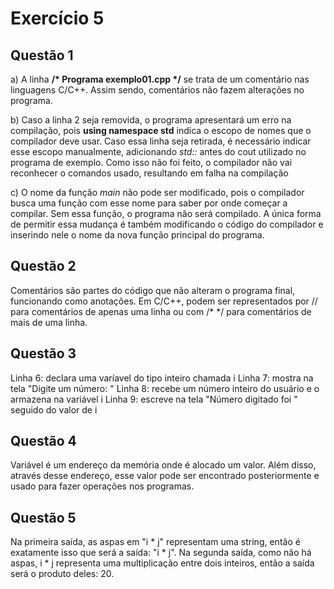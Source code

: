 # Exercício 5

## Questão 1

a) A linha __/* Programa exemplo01.cpp */__ se trata de um comentário nas linguagens C/C++. Assim sendo, comentários não fazem
alterações no programa.

b) Caso a linha 2 seja removida, o programa apresentará um erro na compilação, pois __using namespace std__ indica o escopo de nomes
que o compilador deve usar. Caso essa linha seja retirada, é necessário indicar esse escopo manualmente, adicionando _std::_ antes do cout
utilizado no programa de exemplo. Como isso não foi feito, o compilador não vai reconhecer o comandos usado, resultando em falha na
compilação

c) O nome da função _main_ não pode ser modificado, pois o compilador busca uma função com esse nome para saber por onde começar
a compilar. Sem essa função, o programa não será compilado. A única forma de permitir essa mudança é também modificando o código do 
compilador e inserindo nele o nome da nova função principal do programa.

## Questão 2

Comentários são partes do código que não alteram o programa final, funcionando como anotações. Em C/C++, podem ser representados por //
para comentários de apenas uma linha ou com \/*  \*/ para comentários de mais de uma linha.

## Questão 3

Linha 6: declara uma varíavel do tipo inteiro chamada i
Linha 7: mostra na tela "Digite um número: "
Linha 8: recebe um número inteiro do usuário e o armazena na variável i
Linha 9: escreve na tela "Número digitado foi " seguido do valor de i

## Questão 4

Variável é um endereço da memória onde é alocado um valor. Além disso, através desse endereço, esse valor pode ser encontrado
posteriormente e usado para fazer operações nos programas.

## Questão 5

Na primeira saída, as aspas em "i * j" representam uma string, então é exatamente isso que será a saída: "i * j".
Na segunda saída, como não há aspas, i * j representa uma multiplicação entre dois inteiros, então a saída será o produto deles: 20.
